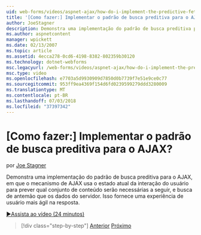 ```yaml
---
uid: web-forms/videos/aspnet-ajax/how-do-i-implement-the-predictive-fetch-pattern-for-ajax
title: '[Como fazer:] Implementar o padrão de busca preditiva para o AJAX? | Microsoft Docs'
author: JoeStagner
description: Demonstra uma implementação do padrão de busca preditiva para o AJAX, em que o mecanismo de AJAX usa o estado atual da interação do usuário para prever o que é...
ms.author: aspnetcontent
manager: wpickett
ms.date: 02/13/2007
ms.topic: article
ms.assetid: 4ecca278-0cd6-4198-8382-802359b30120
ms.technology: dotnet-webforms
msc.legacyurl: /web-forms/videos/aspnet-ajax/how-do-i-implement-the-predictive-fetch-pattern-for-ajax
msc.type: video
ms.openlocfilehash: e7703a5d9930909d7850d0b7739f7e51e9ce0c77
ms.sourcegitcommit: 953ff9ea4369f154d6fd0239599279ddd3280009
ms.translationtype: MT
ms.contentlocale: pt-BR
ms.lasthandoff: 07/03/2018
ms.locfileid: "37397342"
---
```

<a name="how-do-i-implement-the-predictive-fetch-pattern-for-ajax"></a>[Como fazer:] Implementar o padrão de busca preditiva para o AJAX?
====================
por [Joe Stagner](https://github.com/JoeStagner)

Demonstra uma implementação do padrão de busca preditiva para o AJAX, em que o mecanismo de AJAX usa o estado atual da interação do usuário para prever qual conjunto de conteúdo serão necessárias a seguir, e busca de antemão que os dados do servidor. Isso fornece uma experiência de usuário mais ágil na resposta.

[&#9654;Assista ao vídeo (24 minutos)](https://channel9.msdn.com/Blogs/ASP-NET-Site-Videos/how-do-i-implement-the-predictive-fetch-pattern-for-ajax)

> [!div class="step-by-step"]
> [Anterior](how-do-i-use-the-aspnet-ajax-timer-control.md)
> [Próximo](how-do-i-implement-the-ajax-paging-pattern.md)
